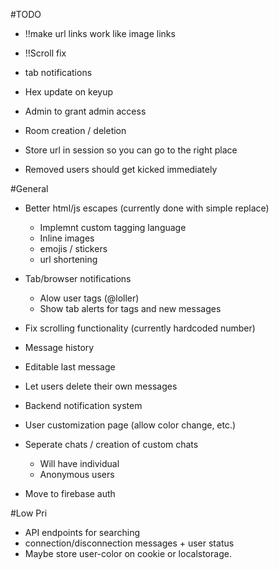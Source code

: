 
#TODO

- !!make url links work like image links
- !!Scroll fix
- tab notifications

- Hex update on keyup
- Admin to grant admin access
- Room creation / deletion
- Store url in session so you can go to the right place
- Removed users should get kicked immediately


#General
- Better html/js escapes (currently done with simple replace)
    - Implemnt custom tagging language
    - Inline images
    - emojis / stickers
    - url shortening
- Tab/browser notifications
    - Alow user tags (@loller)
    - Show tab alerts for tags and new messages
- Fix scrolling functionality (currently hardcoded number)
- Message history
- Editable last message
- Let users delete their own messages

- Backend notification system
- User customization page (allow color change, etc.)
- Seperate chats / creation of custom chats
    - Will have individual 
    - Anonymous users
- Move to firebase auth


#Low Pri
- API endpoints for searching
- connection/disconnection messages + user status
- Maybe store user-color on cookie or localstorage.